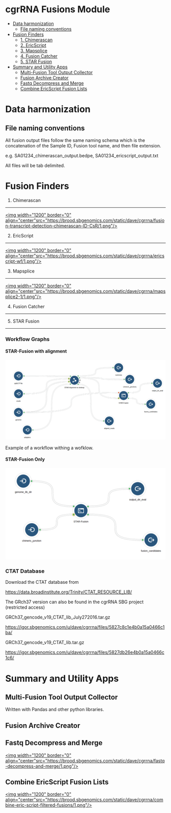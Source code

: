 cgrRNA Fusions Module
================

-   [Data harmonization](#data-harmonization)
    -   [File naming conventions](#file-naming-conventions)
-   [Fusion Finders](#fusion-finders)
    -   [1. Chimerascan](#chimerascan)
    -   [2. EricScript](#ericscript)
    -   [3. Mapsplice](#mapsplice)
    -   [4. Fusion Catcher](#fusion-catcher)
    -   [5. STAR Fusion](#star-fusion)
-   [Summary and Utility Apps](#summary-and-utility-apps)
    -   [Multi-Fusion Tool Output Collector](#multi-fusion-tool-output-collector)
    -   [Fusion Archive Creator](#fusion-archive-creator)
    -   [Fastq Decompress and Merge](#fastq-decompress-and-merge)
    -   [Combine EricScript Fusion Lists](#combine-ericscript-fusion-lists)

Data harmonization
==================

File naming conventions
-----------------------

All fusion output files follow the same naming schema which is the concatenation of the Sample ID, Fusion tool name, and then file extension.

e.g. SA01234\_chimerascan\_output.bedpe, SA01234\_ericscript\_output.txt

All files will be tab delimited.

Fusion Finders
==============

1. Chimerascan
--------------

<a href="https://brood.sbgenomics.com/static/dave/cgrrna/fusion-transcript-detection-chimerascan-ID-CsR/1.png" target="_blank"> <img width="1200" border="0" align="center"src="https://brood.sbgenomics.com/static/dave/cgrrna/fusion-transcript-detection-chimerascan-ID-CsR/1.png"/> </a>

2. EricScript
-------------

<a href="https://brood.sbgenomics.com/static/dave/cgrrna/ericscript-wf/1.png" target="_blank"> <img width="1200" border="0" align="center"src="https://brood.sbgenomics.com/static/dave/cgrrna/ericscript-wf/1.png"/> </a>

3. Mapsplice
------------

<a href="https://brood.sbgenomics.com/static/dave/cgrrna/mapsplice2-1/1.png" target="_blank"> <img width="1200" border="0" align="center"src="https://brood.sbgenomics.com/static/dave/cgrrna/mapsplice2-1/1.png"/> </a>

4. Fusion Catcher
-----------------

5. STAR Fusion
--------------

### Workflow Graphs

#### STAR-Fusion with alignment

![](workflows/star_fusion/star_fusion_with_alignment.png)

Example of a workflow withing a wofklow.

#### STAR-Fusion Only

![](workflows/star_fusion/star_fusion_post_alignment.png)

### CTAT Database

Download the CTAT database from

<https://data.broadinstitute.org/Trinity/CTAT_RESOURCE_LIB/>

The GRch37 version can also be found in the cgrRNA SBG project (restricted access)

GRCh37\_gencode\_v19\_CTAT\_lib\_July272016.tar.gz

<https://igor.sbgenomics.com/u/dave/cgrrna/files/5827c8c1e4b0a15a0466c1ba/>

GRCh37\_gencode\_v19\_CTAT\_lib.tar.gz

<https://igor.sbgenomics.com/u/dave/cgrrna/files/5827db26e4b0a15a0466c1c6/>

Summary and Utility Apps
========================

Multi-Fusion Tool Output Collector
----------------------------------

Written with Pandas and other python libraries.

Fusion Archive Creator
----------------------

Fastq Decompress and Merge
--------------------------

<a href="https://brood.sbgenomics.com/static/dave/cgrrna/fastq-decompress-and-merge/1.png" target="_blank"> <img width="1200" border="0" align="center"src="https://brood.sbgenomics.com/static/dave/cgrrna/fastq-decompress-and-merge/1.png"/> </a>

Combine EricScript Fusion Lists
-------------------------------

<a href="https://brood.sbgenomics.com/static/dave/cgrrna/combine-eric-script-filtered-fusions/1.png" target="_blank"> <img width="1200" border="0" align="center"src="https://brood.sbgenomics.com/static/dave/cgrrna/combine-eric-script-filtered-fusions/1.png"/> </a>
